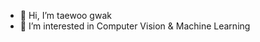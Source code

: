 - 👋 Hi, I’m taewoo gwak
- 👀 I’m interested in Computer Vision & Machine Learning

<br/>  

<!---
## SKILL
<center><table align="center"><tr><td valign="top" width="50%">
<img src="https://img.shields.io/badge/Python-3766AB?style=flat-square&logo=Python&logoColor=white"/></a>
<img src="https://img.shields.io/badge/PyTorch-EE4C2C?style=flat-square&logo=PyTorch&logoColor=white"/></a>
<img src="https://img.shields.io/badge/OpenCV-5C3EE8?style=flat-square&logo=OpenCV&logoColor=white"/></a>
<img src="https://img.shields.io/badge/Tensorflow-EE4C2C?style=flat-square&logo=Tensorflow&logoColor=white"/></a>

--->
